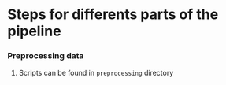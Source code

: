 # Steps for differents parts of the pipeline

### Preprocessing data
1. Scripts can be found in `preprocessing` directory